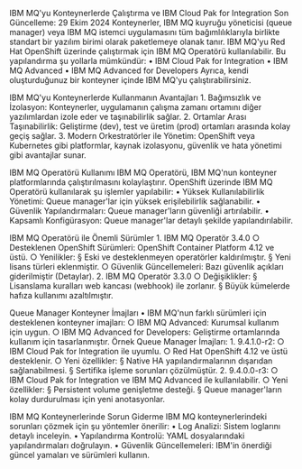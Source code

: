 IBM MQ'yu Konteynerlerde Çalıştırma ve IBM Cloud Pak for Integration
Son Güncelleme: 29 Ekim 2024
Konteynerler, IBM MQ kuyruğu yöneticisi (queue manager) veya IBM MQ istemci uygulamasını tüm bağımlılıklarıyla birlikte standart bir yazılım birimi olarak paketlemeye olanak tanır. IBM MQ'yu Red Hat OpenShift üzerinde çalıştırmak için IBM MQ Operatörü kullanılabilir. Bu yapılandırma şu yollarla mümkündür:
	• IBM Cloud Pak for Integration
	• IBM MQ Advanced
	• IBM MQ Advanced for Developers
Ayrıca, kendi oluşturduğunuz bir konteyner içinde IBM MQ'yu çalıştırabilirsiniz.

IBM MQ'yu Konteynerlerde Kullanmanın Avantajları
	1. Bağımsızlık ve İzolasyon: Konteynerler, uygulamanın çalışma zamanı ortamını diğer yazılımlardan izole eder ve taşınabilirlik sağlar.
	2. Ortamlar Arası Taşınabilirlik: Geliştirme (dev), test ve üretim (prod) ortamları arasında kolay geçiş sağlar.
	3. Modern Orkestratörler ile Yönetim: OpenShift veya Kubernetes gibi platformlar, kaynak izolasyonu, güvenlik ve hata yönetimi gibi avantajlar sunar.

IBM MQ Operatörü Kullanımı
IBM MQ Operatörü, IBM MQ'nun konteyner platformlarında çalıştırılmasını kolaylaştırır. OpenShift üzerinde IBM MQ Operatörü kullanılarak şu işlemler yapılabilir:
	• Yüksek Kullanılabilirlik Yönetimi: Queue manager'lar için yüksek erişilebilirlik sağlanabilir.
	• Güvenlik Yapılandırmaları: Queue manager'ların güvenliği artırılabilir.
	• Kapsamlı Konfigürasyon: Queue manager'lar detaylı şekilde yapılandırılabilir.

IBM MQ Operatörü ile Önemli Sürümler
	1. IBM MQ Operatör 3.4.0
		○ Desteklenen OpenShift Sürümleri: OpenShift Container Platform 4.12 ve üstü.
		○ Yenilikler:
			§ Eski ve desteklenmeyen operatörler kaldırılmıştır.
			§ Yeni lisans türleri eklenmiştir.
		○ Güvenlik Güncellemeleri: Bazı güvenlik açıkları giderilmiştir (Detaylar).
	2. IBM MQ Operatör 3.3.0
		○ Değişiklikler:
			§ Lisanslama kuralları web kancası (webhook) ile zorlanır.
			§ Büyük kümelerde hafıza kullanımı azaltılmıştır.

Queue Manager Konteyner İmajları
	• IBM MQ'nun farklı sürümleri için desteklenen konteyner imajları:
		○ IBM MQ Advanced: Kurumsal kullanım için uygun.
		○ IBM MQ Advanced for Developers: Geliştirme ortamlarında kullanım için tasarlanmıştır.
Örnek Queue Manager İmajları:
	1. 9.4.1.0-r2:
		○ IBM Cloud Pak for Integration ile uyumlu.
		○ Red Hat OpenShift 4.12 ve üstü desteklenir.
		○ Yeni özellikler:
			§ Native HA yapılandırmalarının dışarıdan sağlanabilmesi.
			§ Sertifika işleme sorunları çözülmüştür.
	2. 9.4.0.0-r3:
		○ IBM Cloud Pak for Integration ve IBM MQ Advanced ile kullanılabilir.
		○ Yeni özellikler:
			§ Persistent volume genişletme desteği.
			§ Queue manager'ların kolay durdurulması için yeni anotasyonlar.

IBM MQ Konteynerlerinde Sorun Giderme
IBM MQ konteynerlerindeki sorunları çözmek için şu yöntemler önerilir:
	• Log Analizi: Sistem loglarını detaylı inceleyin.
	• Yapılandırma Kontrolü: YAML dosyalarındaki yapılandırmaları doğrulayın.
	• Güvenlik Güncellemeleri: IBM'in önerdiği güncel yamaları ve sürümleri kullanın.
